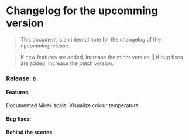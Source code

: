 # Changelog for the upcomming version
> This document is an internal note for the changelog of the upcomming release.

> If new features are added, increase the minor version || if bug fixes are added, increase the patch version.

### Release: `0.`

#### Features:
Documented Mirek scale.
Visualize colour temperature.

#### Bug fixes:

#### Behind the scenes